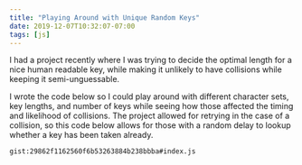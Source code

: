 ```yaml
---
title: "Playing Around with Unique Random Keys"
date: 2019-12-07T10:32:07-07:00
tags: [js]
---
```


I had a project recently where I was trying to decide the optimal length for a nice human readable key, while making it unlikely to have collisions while keeping it semi-unguessable.

I wrote the code below so I could play around with different character sets, key lengths, and number of keys while seeing how those affected the timing and likelihood of collisions. The project allowed for retrying in the case of a collision, so this code below allows for those with a random delay to lookup whether a key has been taken already.

<!-- more -->

`gist:29862f1162560f6b53263884b238bbba#index.js`
